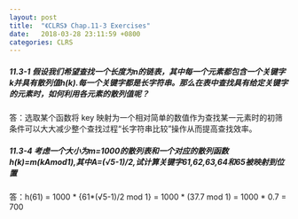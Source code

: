 ```yaml
---
layout: post
title:  "《CLRS》 Chap.11-3 Exercises"
date:   2018-03-28 23:11:59 +0800
categories: CLRS
---
```

##### **11.3-1 假设我们希望查找一个长度为n的链表，其中每一个元素都包含一个关键字k并具有散列值h(k).每一个关键字都是长字符串。那么在表中查找具有给定关键字的元素时，如何利用各元素的散列值呢？**
答：选取某个函数将 key 映射为一个相对简单的数值作为查找某一元素时的初筛条件可以大大减少整个查找过程“长字符串比较”操作从而提高查找效率。

##### **11.3-4 考虑一个大小为m=1000的散列表和一个对应的散列函数h(k)=m(kAmod1),其中A=(√5-1)/2,试计算关键字61,62,63,64和65被映射到位置**
答：h(61) = 1000 * {61*(√5-1)/2 mod 1} = 1000 * (37.7 mod 1) = 1000 * 0.7 = 700
